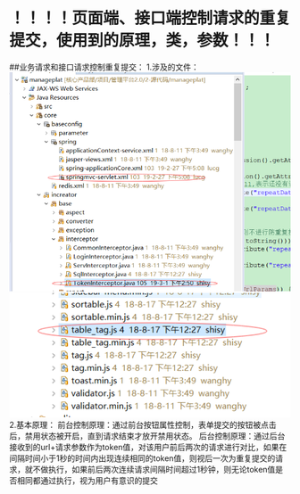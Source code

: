 # ！！！！页面端、接口端控制请求的重复提交，使用到的原理，类，参数！！！

##业务请求和接口请求控制重复提交：
1.涉及的文件：
![](/assets/request_repeat1.png)
![](/assets/request_repeat2.png)
2.基本原理：
 前台控制原理：通过前台按钮属性控制，表单提交的按钮被点击后，禁用状态被开启，直到请求结束才放开禁用状态。
 后台控制原理：通过后台接收到的url+请求参数作为token值，对该用户前后两次的请求进行对比，如果在间隔时间小于1秒的时间内出现连续相同的token值，则视后一次为重复提交的请求，就不做执行，如果前后两次连续请求间隔时间超过1秒钟，则无论token值是否相同都通过执行，视为用户有意识的提交

